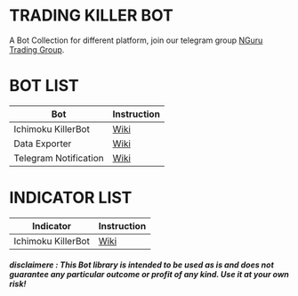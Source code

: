 # TRADING KILLER BOT
A Bot Collection for different platform, join our telegram group [NGuru Trading Group](https://t.me/nGuruTrading).

# BOT LIST
Bot | Instruction 
------------ | -------------
Ichimoku KillerBot | [Wiki](https://github.com/AndreaDev3D/Trading-KillerBot/wiki/Ichimoku-KillerBot)
Data Exporter | [Wiki](https://github.com/AndreaDev3D/Trading-KillerBot/wiki/Data-ExporterBot)
Telegram Notification | [Wiki](https://github.com/AndreaDev3D/Trading-KillerBot/wiki/Telegram-Notification)


# INDICATOR LIST
Indicator | Instruction 
------------ | -------------
Ichimoku KillerBot | [Wiki]()

##### disclaimere : This Bot library is intended to be used as is and does not guarantee any particular outcome or profit of any kind. Use it at your own risk!
